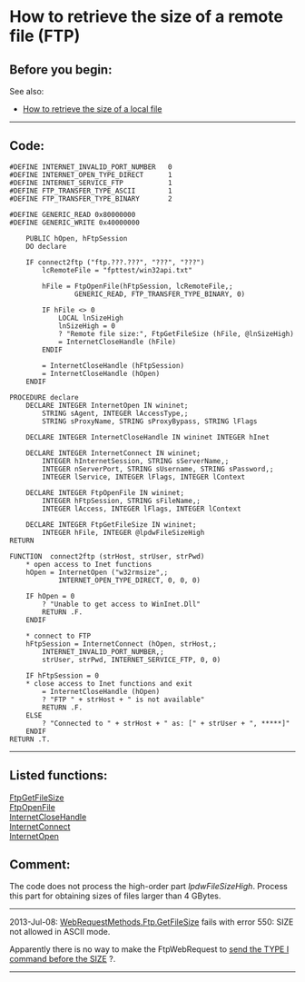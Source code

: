 
# How to retrieve the size of a remote file (FTP)

## Before you begin:
See also:

* [How to retrieve the size of a local file](sample_114.md)  
  
***  


## Code:
```foxpro  
#DEFINE INTERNET_INVALID_PORT_NUMBER   0
#DEFINE INTERNET_OPEN_TYPE_DIRECT      1
#DEFINE INTERNET_SERVICE_FTP           1
#DEFINE FTP_TRANSFER_TYPE_ASCII        1
#DEFINE FTP_TRANSFER_TYPE_BINARY       2

#DEFINE GENERIC_READ 0x80000000
#DEFINE GENERIC_WRITE 0x40000000

    PUBLIC hOpen, hFtpSession
    DO declare

	IF connect2ftp ("ftp.???.???", "???", "???")
		lcRemoteFile = "fpttest/win32api.txt"

		hFile = FtpOpenFile(hFtpSession, lcRemoteFile,;
				GENERIC_READ, FTP_TRANSFER_TYPE_BINARY, 0)

		IF hFile <> 0
			LOCAL lnSizeHigh
			lnSizeHigh = 0
			? "Remote file size:", FtpGetFileSize (hFile, @lnSizeHigh)
			= InternetCloseHandle (hFile)
		ENDIF

		= InternetCloseHandle (hFtpSession)
		= InternetCloseHandle (hOpen)
	ENDIF

PROCEDURE declare
	DECLARE INTEGER InternetOpen IN wininet;
		STRING sAgent, INTEGER lAccessType,;
		STRING sProxyName, STRING sProxyBypass, STRING lFlags
	
	DECLARE INTEGER InternetCloseHandle IN wininet INTEGER hInet

	DECLARE INTEGER InternetConnect IN wininet;
		INTEGER hInternetSession, STRING sServerName,;
		INTEGER nServerPort, STRING sUsername, STRING sPassword,;
		INTEGER lService, INTEGER lFlags, INTEGER lContext

	DECLARE INTEGER FtpOpenFile IN wininet;
		INTEGER hFtpSession, STRING sFileName,;
		INTEGER lAccess, INTEGER lFlags, INTEGER lContext

	DECLARE INTEGER FtpGetFileSize IN wininet;
		INTEGER hFile, INTEGER @lpdwFileSizeHigh
RETURN

FUNCTION  connect2ftp (strHost, strUser, strPwd)
	* open access to Inet functions
	hOpen = InternetOpen ("w32rmsize",;
			INTERNET_OPEN_TYPE_DIRECT, 0, 0, 0)

	IF hOpen = 0
		? "Unable to get access to WinInet.Dll"
		RETURN .F.
	ENDIF

	* connect to FTP
	hFtpSession = InternetConnect (hOpen, strHost,;
		INTERNET_INVALID_PORT_NUMBER,;
		strUser, strPwd, INTERNET_SERVICE_FTP, 0, 0)

	IF hFtpSession = 0
	* close access to Inet functions and exit
		= InternetCloseHandle (hOpen)
		? "FTP " + strHost + " is not available"
		RETURN .F.
	ELSE
		? "Connected to " + strHost + " as: [" + strUser + ", *****]"
	ENDIF
RETURN .T.  
```  
***  


## Listed functions:
[FtpGetFileSize](../libraries/wininet/FtpGetFileSize.md)  
[FtpOpenFile](../libraries/wininet/FtpOpenFile.md)  
[InternetCloseHandle](../libraries/wininet/InternetCloseHandle.md)  
[InternetConnect](../libraries/wininet/InternetConnect.md)  
[InternetOpen](../libraries/wininet/InternetOpen.md)  

## Comment:
The code does not process the high-order part *lpdwFileSizeHigh*. Process this part for obtaining sizes of files larger than 4 GBytes.  
  
* * *  
2013-Jul-08: <a href="http://msdn.microsoft.com/en-us/library/system.net.webrequestmethods.ftp.getfilesize.aspx">WebRequestMethods.Ftp.GetFileSize</a> fails with error 550: SIZE not allowed in ASCII mode.  
   
Apparently there is no way to make the FtpWebRequest to <a href="http://social.msdn.microsoft.com/Forums/en-US/0c38814e-d8e3-49f3-8818-b5306cc100ce/ftpwebrequestusebinary-does-not-work">send the TYPE I command before the SIZE</a> ?.  
  
***  

